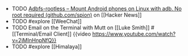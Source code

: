 - TODO [Adbfs-rootless – Mount Android phones on Linux with adb. No root required (github.com/spion)](https://news.ycombinator.com/item?id=41219080) on [[Hacker News]]
- TODO #explore [[WeeChat]]
- TODO Email on the Terminal with Mutt on [[Luke Smith]] #[[Terminal/Email Client]]
  {{video https://www.youtube.com/watch?v=2jMInHnpNfQ}}
- TODO #explore [[Himalaya]]